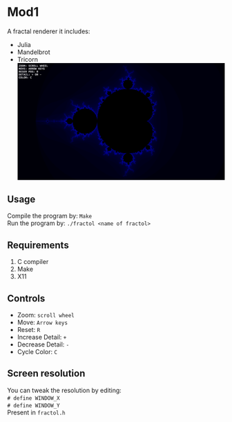 # Mod1

A fractal renderer it includes:

* Julia
* Mandelbrot
* Tricorn\
![Screenshot](examplePicture.png)

## Usage

Compile the program by: `Make`\
Run the program by: `./fractol <name of fractol>`

## Requirements

  1. C compiler
  2. Make
  3. X11

## Controls

* Zoom: `scroll wheel`
* Move: `Arrow keys`
* Reset: `R`
* Increase Detail: `+`
* Decrease Detail: `-`
* Cycle Color: `C`

## Screen resolution

You can tweak the resolution by editing:\
`# define WINDOW_X`\
`# define WINDOW_Y`\
Present in `fractol.h`
